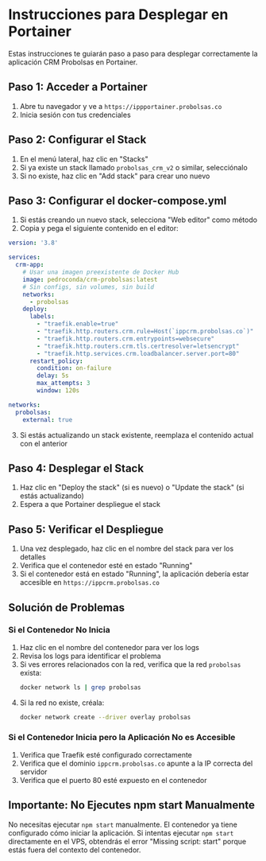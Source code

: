 # Instrucciones para Desplegar en Portainer

Estas instrucciones te guiarán paso a paso para desplegar correctamente la aplicación CRM Probolsas en Portainer.

## Paso 1: Acceder a Portainer

1. Abre tu navegador y ve a `https://ippportainer.probolsas.co`
2. Inicia sesión con tus credenciales

## Paso 2: Configurar el Stack

1. En el menú lateral, haz clic en "Stacks"
2. Si ya existe un stack llamado `probolsas_crm_v2` o similar, selecciónalo
3. Si no existe, haz clic en "Add stack" para crear uno nuevo

## Paso 3: Configurar el docker-compose.yml

1. Si estás creando un nuevo stack, selecciona "Web editor" como método
2. Copia y pega el siguiente contenido en el editor:

```yaml
version: '3.8'

services:
  crm-app:
    # Usar una imagen preexistente de Docker Hub
    image: pedroconda/crm-probolsas:latest
    # Sin configs, sin volumes, sin build
    networks:
      - probolsas
    deploy:
      labels:
        - "traefik.enable=true"
        - "traefik.http.routers.crm.rule=Host(`ippcrm.probolsas.co`)"
        - "traefik.http.routers.crm.entrypoints=websecure"
        - "traefik.http.routers.crm.tls.certresolver=letsencrypt"
        - "traefik.http.services.crm.loadbalancer.server.port=80"
      restart_policy:
        condition: on-failure
        delay: 5s
        max_attempts: 3
        window: 120s

networks:
  probolsas:
    external: true
```

3. Si estás actualizando un stack existente, reemplaza el contenido actual con el anterior

## Paso 4: Desplegar el Stack

1. Haz clic en "Deploy the stack" (si es nuevo) o "Update the stack" (si estás actualizando)
2. Espera a que Portainer despliegue el stack

## Paso 5: Verificar el Despliegue

1. Una vez desplegado, haz clic en el nombre del stack para ver los detalles
2. Verifica que el contenedor esté en estado "Running"
3. Si el contenedor está en estado "Running", la aplicación debería estar accesible en `https://ippcrm.probolsas.co`

## Solución de Problemas

### Si el Contenedor No Inicia

1. Haz clic en el nombre del contenedor para ver los logs
2. Revisa los logs para identificar el problema
3. Si ves errores relacionados con la red, verifica que la red `probolsas` exista:
   ```bash
   docker network ls | grep probolsas
   ```
4. Si la red no existe, créala:
   ```bash
   docker network create --driver overlay probolsas
   ```

### Si el Contenedor Inicia pero la Aplicación No es Accesible

1. Verifica que Traefik esté configurado correctamente
2. Verifica que el dominio `ippcrm.probolsas.co` apunte a la IP correcta del servidor
3. Verifica que el puerto 80 esté expuesto en el contenedor

## Importante: No Ejecutes npm start Manualmente

No necesitas ejecutar `npm start` manualmente. El contenedor ya tiene configurado cómo iniciar la aplicación. Si intentas ejecutar `npm start` directamente en el VPS, obtendrás el error "Missing script: start" porque estás fuera del contexto del contenedor.
